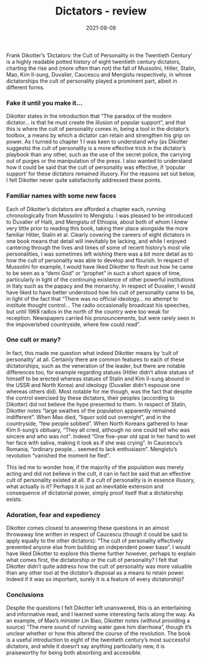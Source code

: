 ﻿---
layout: layouts/bookreview.njk

tags:
  - post
  - review

title: Dictators - review
review_book_main_title: Dictators
review_book_sub_title: The Cult of Personality in the Twentieth Century
review_book_author: Frank Dikötter
review_book_author_surname: Dikötter
review_book_image_url: https://res.cloudinary.com/ds2o5ecdw/image/upload/acovers/1526626993.02._SCL_.jpg
review_book_image_small_url: https://res.cloudinary.com/ds2o5ecdw/image/upload/acovers/1526626993.02._SCM_.jpg
review_publication_date: 2019-09-05
review_publisher: Bloomsbury
review_pages: 304
review_ISBN13: 978-1526626998
review_book_tags:
  - [Global]
  - [Late Modern, Contemporary]
  - [Political]
  - [Dictators, Tyranny]
review_podcasts:
  - [https://www.listennotes.com/e/ebadec4771ec4c0a9b2f057a100ab449, Dan Snow‘s History Hit, What Makes a Dictator with Frank Dikötter]
  - [https://www.listennotes.com/e/7219412189d1487d83430c737abf1020, The Book Club, Frank Dikötter How To Be A Dictator]
shopping_links:
  - [https://www.amazon.co.uk/dp/1526626993/, Amazon UK, Amazon UK book link]
  - [https://www.amazon.com/dp/1526626993/, Amazon US, Amazon US book link]
post_author: Adrian Webb
date: 2021-08-08
review_rating: ★★★☆☆
permalink: '/2021/08/08/how-to-be-a-dictator/'
review_summary: '<p>A highly readable potted history of eight twentieth century dictators, in whose dictatorships the cult of personality played a prominent part.</p><p>While it doesn’t say anything particularly new, it is praiseworthy for being both absorbing and accessible.</p>'
---
Frank Dikotter’s ‘Dictators: the Cult of Personality in the Twentieth Century’ is a highly readable potted history of eight twentieth century dictators, charting the rise and (more often than not) the fall of Mussolini, Hitler, Stalin, Mao, Kim Il-sung, Duvalier, Caucescu and Mengistu respectively, in whose dictatorships the cult of personality played a prominent part, albeit in different forms.

### Fake it until you make it…

Dikotter states in the introduction that “The paradox of the modern dictator… is that he must create the illusion of popular support”, and that this is where the cult of personality comes in, being a tool in the dictator’s toolbox, a means by which a dictator can retain and strengthen his grip on power. As I turned to chapter 1 I was keen to understand why (as Dikotter suggests) the cult of personality is a more effective trick in the dictator’s playbook than any other, such as the use of the secret police, the carrying out of purges or the manipulation of the press. I also wanted to understand how it could be said that the cult of personality was effective, if ‘popular support’ for these dictators remained illusory. For the reasons set out below, I felt Dikotter never quite satisfactorily addressed these points.

### Familiar names with some new faces

Each of Dikotter’s dictators are afforded a chapter each, running chronologically from Mussolini to Mengistu. I was pleased to be introduced to Duvalier of Haiti, and Mengistu of Ethiopia, about both of whom I knew very little prior to reading this book, taking their place alongside the more familiar Hitler, Stalin et al. Clearly covering the careers of eight dictators in one book means that detail will inevitably be lacking, and while I enjoyed cantering through the lives and times of some of recent history’s most vile personalities, I was sometimes left wishing there was a bit more detail as to how the cult of personality was able to develop and flourish. In respect of Mussolini for example, I would have liked Dikotter to flesh out how he came to be seen as a “demi God” or “prophet” in such a short space of time, particularly in light of the continuing existence of other powerful institutions in Italy such as the papacy and the monarchy. In respect of Duvalier, I would have liked to have better understood how his cult of personality came to be, in light of the fact that “There was no official ideology… no attempt to institute thought control… The radio occasionally broadcast his speeches, but until 1968 radios in the north of the country were too weak for reception. Newspapers carried his pronouncements, but were rarely seen in the impoverished countryside, where few could read”.

### One cult or many?

In fact, this made me question what indeed Dikotter means by ‘cult of personality’ at all. Certainly there are common features to each of these dictatorships, such as the veneration of the leader, but there are notable differences too, for example regarding statues (Hitler didn’t allow statues of himself to be erected whereas statues of Stalin and Kim Il-sung abound in the USSR and North Korea) and ideology (Duvalier didn’t espouse one whereas others did). Most notable for me though, was the fact that despite the control exercised by these dictators, their peoples (according to Dikotter) did not believe the hype presented to them. In respect of Stalin, Dikotter notes “large swathes of the population apparently remained indifferent”. When Mao died, “liquor sold out overnight”, and in the countryside, “few people sobbed”. When North Koreans gathered to hear Kim Il-sung’s obituary, “They all cried, although no one could tell who was sincere and who was not”. Indeed “One five-year old spat in her hand to wet her face with saliva, making it look as if she was crying”. In Caucescu’s Romania, “ordinary people… seemed to lack enthusiasm”. Mengistu’s revolution “vanished the moment he fled”.

This led me to wonder how, if the majority of the population was merely acting and did not believe in the cult, it can in fact be said that an effective cult of personality existed at all. If a cult of personality is in essence illusory, what actually is it? Perhaps it is just an inevitable extension and consequence of dictatorial power, simply proof itself that a dictatorship exists.

### Adoration, fear and expediency

Dikotter comes closest to answering these questions in an almost throwaway line written in respect of Caucescu (though it could be said to apply equally to the other dictators): “The cult of personality effectively prevented anyone else from building an independent power base”. I would have liked Dikotter to explore this theme further however, perhaps to explain what comes first, the dictatorship or the cult of personality? I felt that Dikotter didn’t quite address how the cult of personality was more valuable than any other tool at the dictator’s disposal as a means to retain power. Indeed if it was so important, surely it is a feature of every dictatorship?

### Conclusions

Despite the questions I felt Dikotter left unanswered, this is an entertaining and informative read, and I learned some interesting facts along the way. As an example, of Mao’s minister Lin Biao, Dikotter notes (without providing a source) “The mere sound of running water gave him diarrhoea”, though it’s unclear whether or how this altered the course of the revolution. The book is a useful introduction to eight of the twentieth century’s most successful dictators, and while it doesn’t say anything particularly new, it is praiseworthy for being both absorbing and accessible.